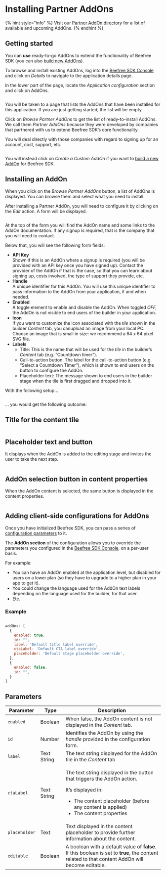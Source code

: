 # Installing Partner AddOns

{% hint style="info" %}
Visit our [Partner AddOn directory](partner-addons-directory.md) for a list of available and upcoming AddOns.
{% endhint %}

## Getting started <a href="#getting-started" id="getting-started"></a>

You can **use** ready-to-go AddOns to extend the functionality of Beefree SDK (you can also [build new AddOns](../custom-addons/)).

To browse and install existing AddOns, log into the [Beefree SDK Console](https://dam.beefree.io/devmain) and click on _Details_ to navigate to the application details page.

In the lower part of the page, locate the _Application configuration_ section and click on AddOns.

<figure><img src="../../.gitbook/assets/Bee_Dev_Portal_AddOns.png" alt=""><figcaption></figcaption></figure>

You will be taken to a page that lists the AddOns that have been installed for this application. If you are just getting started, the list will be empty.

Click on _Browse Partner AddOns_ to get the list of ready-to-install AddOns. We call them _Partner AddOns_ because they were developed by companies that partnered with us to extend Beefree SDK’s core functionality.

You will deal directly with those companies with regard to signing up for an account, cost, support, etc.

<figure><img src="../../.gitbook/assets/2bee-plugin-addons-create-custom.png" alt=""><figcaption></figcaption></figure>

You will instead click on _Create a Custom AddOn_ if you want to [build a new AddOn](https://docs.beefree.io/addon-development/) for Beefree SDK.

## Installing an AddOn <a href="#installing-an-addon" id="installing-an-addon"></a>

When you click on the _Browse Partner AddOns_ button, a list of AddOns is displayed. You can browse them and select what you need to install.

After installing a Partner AddOn, you will need to configure it by clicking on the _Edit_ action. A form will be displayed.

<figure><img src="../../.gitbook/assets/3partnerAddOnsetup-1024x741.png" alt=""><figcaption></figcaption></figure>

At the top of the form you will find the AddOn name and some links to the AddOn documentation. If any signup is required, that is the company that you will need to contact.

Below that, you will see the following form fields:

* **API Key**\
  Shown if this is an AddOn where a signup is required (you will be provided with an API key once you have signed up). Contact the provider of the AddOn if that is the case, so that you can learn about signing up, costs involved, the type of support they provide, etc.
* **Handle**\
  A unique identifier for this AddOn. You will use this unique identifier to pass information to the AddOn from your application, if and when needed.
* **Enabled**\
  A toggle element to enable and disable the AddOn. When toggled _OFF,_ the AddOn is not visible to end users of the builder in your application.
* **Icon**\
  If you want to customize the icon associated with the _tile_ shown in the builder _Content_ tab, you canupload an image from your local PC. Choose an image that is small in size: we recommend a 64 x 64 pixel SVG file.
* **Labels**
  * Title: This is the name that will be used for the _tile_ in the builder’s _Content_ tab (e.g. “Countdown timer”).
  * Call-to-action button: The label for the call-to-action button (e.g. “Select a Countdown Timer”), which is shown to end users on the button to configure the AddOn.
  * Placeholder text: The message shown to end users in the builder stage when the tile is first dragged and dropped into it.

With the following setup…

<figure><img src="../../.gitbook/assets/4icon.labels.setup_-1024x194.png" alt=""><figcaption></figcaption></figure>

… you would get the following outcome:

## **Title for the content tile**

<figure><img src="../../.gitbook/assets/5AddOn.tile_.png" alt=""><figcaption></figcaption></figure>

## **Placeholder text and button**

It displays when the AddOn is added to the editing stage and invites the user to take the next step.

<figure><img src="../../.gitbook/assets/6AddOn.placeholder-1024x298.png" alt=""><figcaption></figcaption></figure>

## **AddOn selection button in content properties**

When the AddOn content is selected, the same button is displayed in the content properties.

<figure><img src="../../.gitbook/assets/7AddOn.action.png" alt=""><figcaption></figcaption></figure>

## Adding client-side configurations for AddOns <a href="#adding-client-side-configurations-for-addons" id="adding-client-side-configurations-for-addons"></a>

Once you have initialized Beefree SDK, you can pass a series of [configuration parameters](../../getting-started/installation/configuration-parameters/) to it.

The **AddOn section** of the configuration allows you to override the parameters you configured in the [Beefree SDK Console](https://dam.beefree.io/devmain), on a per-user basis.

For example:

* You can have an AddOn enabled at the application level, but disabled for users on a lower plan (so they have to upgrade to a higher plan in your app to get it).
* You could change the language used for the AddOn text labels depending on the language used for the builder, for that user.
* Etc.

### **Example**

```javascript

addOns: [
  {
    enabled: true,
    id: "", 
    label: 'Default title label override',
    ctaLabel: 'Default CTA label override',
    placeholder: 'Default stage placeholder override',       
  },
  {
    enabled: false,
    id: "",
  }
]

```

## Parameters

| Parameter     | Type        | Description                                                                                                                                                                                                            |
| ------------- | ----------- | ---------------------------------------------------------------------------------------------------------------------------------------------------------------------------------------------------------------------- |
| `enabled`     | Boolean     | When false, the AddOn content is not displayed in the _Content_ tab.                                                                                                                                                   |
| `id`          | Number      | Identifies the AddOn by using the _handle_ provided in the configuration form.                                                                                                                                         |
| `label`       | Text String | The text string displayed for the AddOn tile in the _Content_ tab                                                                                                                                                      |
| `ctaLabel`    | Text String | <p>The text string displayed in the button that triggers the AddOn action.</p><p></p><p>It’s displayed in:</p><ul><li>The content placeholder (before any content is applied)</li><li>The content properties</li></ul> |
| `placeholder` | Text        | Text displayed in the content placeholder to provide further information about the content.                                                                                                                            |
| `editable`    | Boolean     | A boolean with a default value of **false**. If this boolean is set to **true**, the content related to that content AddOn will become editable.                                                                       |
